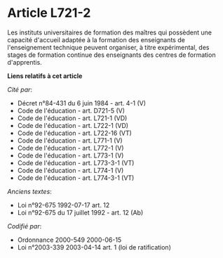 # Article L721-2

Les instituts universitaires de formation des maîtres qui possèdent une capacité d'accueil adaptée à la formation des
enseignants de l'enseignement technique peuvent organiser, à titre expérimental, des stages de formation continue des
enseignants des centres de formation d'apprentis.

**Liens relatifs à cet article**

_Cité par_:

  - Décret n°84-431 du 6 juin 1984 - art. 4-1 (V)
  - Code de l'éducation - art. D721-5 (V)
  - Code de l'éducation - art. L721-1 (VD)
  - Code de l'éducation - art. L722-1 (VD)
  - Code de l'éducation - art. L722-16 (VT)
  - Code de l'éducation - art. L771-1 (V)
  - Code de l'éducation - art. L772-1 (V)
  - Code de l'éducation - art. L773-1 (V)
  - Code de l'éducation - art. L773-3-1 (VT)
  - Code de l'éducation - art. L774-1 (V)
  - Code de l'éducation - art. L774-3-1 (VT)

_Anciens textes_:

  - Loi n°92-675 1992-07-17 art. 12
  - Loi n°92-675 du 17 juillet 1992 - art. 12 (Ab)

_Codifié par_:

  - Ordonnance 2000-549 2000-06-15
  - Loi n°2003-339 2003-04-14 art. 1 (loi de ratification)
